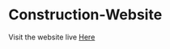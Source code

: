 # Construction-Website

<p>Visit the website live <a href="https://mhasan1037.github.io/Construction-Website/">Here</a></p>
